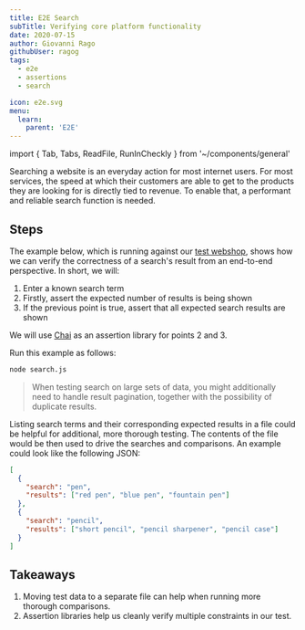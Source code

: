 ```yaml
---
title: E2E Search
subTitle: Verifying core platform functionality
date: 2020-07-15
author: Giovanni Rago
githubUser: ragog
tags:
  - e2e
  - assertions
  - search

icon: e2e.svg
menu:
  learn:
    parent: 'E2E'
---
```


import { Tab, Tabs, ReadFile, RunInCheckly } from '~/components/general'

Searching a website is an everyday action for most internet users. For most services, the speed at which their customers are able to get to the products they are looking for is directly tied to revenue. To enable that, a performant and reliable search function is needed.

<!-- more -->

## Steps

The example below, which is running against our [test webshop](https://danube-webshop.herokuapp.com/), shows how we can verify the correctness of a search's result from an end-to-end perspective. In short, we will:

1. Enter a known search term
2. Firstly, assert the expected number of results is being shown
3. If the previous point is true, assert that all expected search results are shown

We will use [Chai](https://www.chaijs.com/api/assert/) as an assertion library for points 2 and 3.

<Tabs>
<Tab title="Puppeteer">

<ReadFile filename="samples/puppeteer/search.js" />
<RunInCheckly script="/samples/puppeteer/search.js" framework="puppeteer" />

</Tab>
<Tab title="Playwright">

<ReadFile filename="samples/playwright/search.js" />
<RunInCheckly script="/samples/playwright/search.js" framework="playwright" />

</Tab>
</Tabs>

Run this example as follows:

```sh
node search.js
```

> When testing search on large sets of data, you might additionally need to handle result pagination, together with the possibility of duplicate results.

Listing search terms and their corresponding expected results in a file could be helpful for additional, more thorough testing. The contents of the file would be then used to drive the searches and comparisons. An example could look like the following JSON:

```json
[
  {
    "search": "pen",
    "results": ["red pen", "blue pen", "fountain pen"]
  },
  {
    "search": "pencil",
    "results": ["short pencil", "pencil sharpener", "pencil case"]
  }
]
```

## Takeaways

1. Moving test data to a separate file can help when running more thorough comparisons.
2. Assertion libraries help us cleanly verify multiple constraints in our test.
